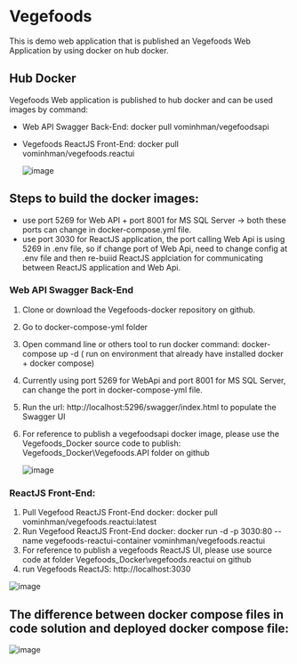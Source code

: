 # Vegefoods
This is demo web application that is published an Vegefoods Web Application by using docker on hub docker.
## Hub Docker
Vegefoods Web application is published to hub docker and can be used images by command: 
- Web API Swagger Back-End: docker pull vominhman/vegefoodsapi
- Vegefoods ReactJS Front-End: docker pull vominhman/vegefoods.reactui
  
  ![image](https://github.com/manvominh/vegefoods-docker/assets/133474782/a20a7877-2328-411e-b276-a97318e367a5)

## Steps to build the docker images:
- use port 5269 for Web API + port 8001 for MS SQL Server -> both these ports can change in docker-compose.yml file.
- use port 3030 for ReactJS application, the port calling Web Api is using 5269 in .env file, so if change port of Web Api, need to change config at .env file and then re-buiid ReactJS applciation for communicating between ReactJS application and Web Api.
### Web API Swagger Back-End
1. Clone or download the Vegefoods-docker repository on github.
2. Go to docker-compose-yml folder
3. Open command line or others tool to run docker command: docker-compose up -d  ( run on environment that already have installed docker + docker compose)
4. Currently using port 5269 for WebApi and port 8001 for MS SQL Server, can change the port in docker-compose-yml file.
5. Run the url: http://localhost:5296/swagger/index.html to populate the Swagger UI
6. For reference to publish a vegefoodsapi docker image, please use the Vegefoods_Docker source code to publish: Vegefoods_Docker\Vegefoods.API folder on github

   ![image](https://github.com/manvominh/Vegefoods/assets/133474782/a1a96859-afbd-41c2-93f3-18e5cba4811a)
   
### ReactJS Front-End:
1. Pull Vegefood ReactJS Front-End docker: docker pull vominhman/vegefoods.reactui:latest
2. Run Vegefood ReactJS Front-End docker: docker run -d -p 3030:80 --name vegefoods-reactui-container vominhman/vegefoods.reactui
3. For reference to publish a vegefoods ReactJS UI, please use source code at folder Vegefoods_Docker\vegefoods.reactui on github
4. run Vegefoods ReactJS: http://localhost:3030

![image](https://github.com/manvominh/vegefoods-docker/assets/133474782/85a936fc-df79-465a-9635-6539be88cc99)

## The difference between docker compose files in code solution and deployed docker compose file:

![image](https://github.com/manvominh/vegefoods-docker/assets/133474782/472d0dec-52c6-4892-9d07-db19938a6589)

